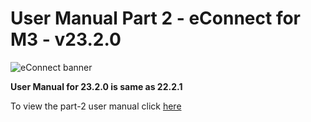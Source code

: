 
# **User Manual Part 2 - eConnect for M3 - v23.2.0**

![eConnect banner](../../../../images/banner-econnect-m3.jpg)

**User Manual for 23.2.0 is same as 22.2.1**

To view the part-2 user manual click [here](../22.2.1/usermanual-econnect-m3-part-2.md)

